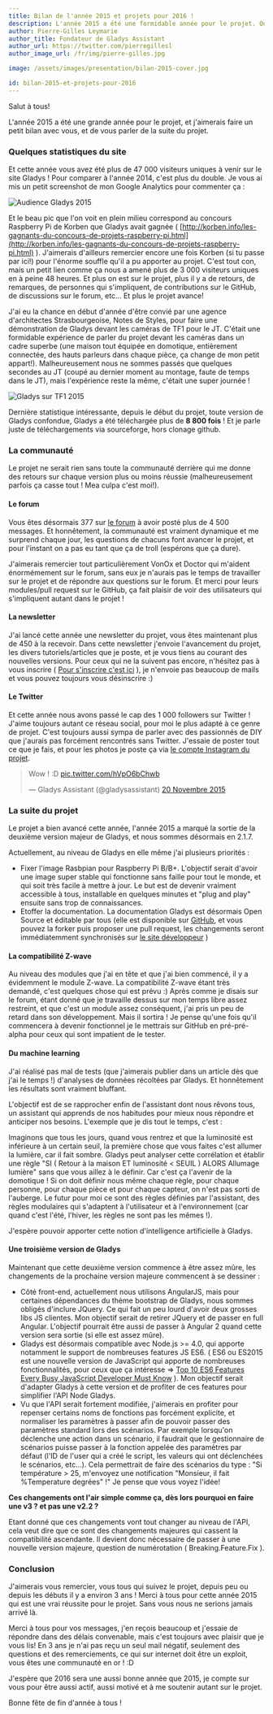 ```yaml
---
title: Bilan de l'année 2015 et projets pour 2016 !
description: L'année 2015 a été une formidable année pour le projet. Quelques statistiques sur Gladys, et mes projets pour 2016 !
author: Pierre-Gilles Leymarie
author_title: Fondateur de Gladys Assistant
author_url: https://twitter.com/pierregillesl
author_image_url: /fr/img/pierre-gilles.jpg

image: /assets/images/presentation/bilan-2015-cover.jpg

id: bilan-2015-et-projets-pour-2016
---
```


Salut à tous!

L'année 2015 a été une grande année pour le projet, et j'aimerais faire un petit bilan avec vous, et de vous parler de la suite du projet.

<!--truncate-->

### Quelques statistiques du site

Et cette année vous avez été plus de 47 000 visiteurs uniques à venir sur le site Gladys ! Pour comparer à l'année 2014, c'est plus du double. Je vous ai mis un petit screenshot de mon Google Analytics pour commenter ça :

<img alt="Audience Gladys 2015" src="/fr/img/articles/bilan-2015/traffic-gladys-2015.jpg" />

Et le beau pic que l'on voit en plein milieu correspond au concours Raspberry Pi de Korben que Gladys avait gagnée ( [http://korben.info/les-gagnants-du-concours-de-projets-raspberry-pi.html](http://korben.info/les-gagnants-du-concours-de-projets-raspberry-pi.html) ). J'aimerais d'ailleurs remercier encore une fois Korben (si tu passe par ici!) pour l'énorme souffle qu'il a pu apporter au projet. C'est tout con, mais un petit lien comme ça nous a amené plus de 3 000 visiteurs uniques en à peine 48 heures. Et plus on est sur le projet, plus il y a de retours, de remarques, de personnes qui s'impliquent, de contributions sur le GitHub, de discussions sur le forum, etc... Et plus le projet avance!

J'ai eu la chance en début d'année d'être convié par une agence d'architectes Strasbourgeoise, Notes de Styles, pour faire une démonstration de Gladys devant les caméras de TF1 pour le JT. C'était une formidable expérience de parler du projet devant les caméras dans un cadre superbe (une maison tout équipée en domotique, entièrement connectée, des hauts parleurs dans chaque pièce, ça change de mon petit appart!). Malheureusement nous ne sommes passés que quelques secondes au JT (coupé au dernier moment au montage, faute de temps dans le JT), mais l'expérience reste la même, c'était une super journée !

<img alt="Gladys sur TF1 2015" src="/assets/images/press/Gladys_TF1.png" />

Dernière statistique intéressante, depuis le début du projet, toute version de Gladys confondue, Gladys a été téléchargée plus de **8 800 fois** ! Et je parle juste de téléchargements via sourceforge, hors clonage github.

### La communauté

Le projet ne serait rien sans toute la communauté derrière qui me donne des retours sur chaque version plus ou moins réussie (malheureusement parfois ça casse tout ! Mea culpa c'est moi!).

#### Le forum

Vous êtes désormais 377 sur [le forum](https://community.gladysassistant.com) à avoir posté plus de 4 500 messages. Et honnêtement, la communauté est vraiment dynamique et me surprend chaque jour, les questions de chacuns font avancer le projet, et pour l'instant on a pas eu tant que ça de troll (espérons que ça dure).

J'aimerais remercier tout particulièrement VonOx et Doctor qui m'aident énormémement sur le forum, sans eux je n'aurais pas le temps de travailler sur le projet et de répondre aux questions sur le forum. Et merci pour leurs modules/pull request sur le GitHub, ça fait plaisir de voir des utilisateurs qui s'impliquent autant dans le projet !

#### La newsletter

J'ai lancé cette année une newsletter du projet, vous êtes maintenant plus de 450 à la recevoir. Dans cette newsletter j'envoie l'avancement du projet, les divers tutoriels/articles que je poste, et je vous tiens au courant des nouvelles versions. Pour ceux qui ne la suivent pas encore, n'hésitez pas à vous inscrire ( [Pour s'inscrire c'est ici](http://eepurl.com/bdrXCv) ), je n'envoie pas beaucoup de mails et vous pouvez toujours vous désinscrire :)

#### Le Twitter

Et cette année nous avons passé le cap des 1 000 followers sur Twitter ! J'aime toujours autant ce réseau social, pour moi le plus adapté à ce genre de projet. C'est toujours aussi sympa de parler avec des passionnés de DIY que j'aurais pas forcément rencontrés sans Twitter. J'essaie de poster tout ce que je fais, et pour les photos je poste ça via [le compte Instagram du projet](https://www.instagram.com/gladysassistant/).

<blockquote class="twitter-tweet" lang="fr"><p lang="en" dir="ltr">Wow ! :D <a href="https://t.co/hVpO6bChwb">pic.twitter.com/hVpO6bChwb</a></p>&mdash; Gladys Assistant (@gladysassistant) <a href="https://twitter.com/gladysassistant/status/667769662277595136">20 Novembre 2015</a></blockquote>
<script async src="//platform.twitter.com/widgets.js" charset="utf-8"></script>

### La suite du projet

Le projet a bien avancé cette année, l'année 2015 a marqué la sortie de la deuxième version majeur de Gladys, et nous sommes désormais en 2.1.7.

Actuellement, au niveau de Gladys en elle même j'ai plusieurs priorités :

- Fixer l'image Rasbpian pour Raspberry Pi B/B+. L'objectif serait d'avoir une image super stable qui fonctionne sans faille pour tout le monde, et qui soit très facile à mettre à jour. Le but est de devenir vraiment accessible à tous, installable en quelques minutes et "plug and play" ensuite sans trop de connaissances.
- Etoffer la documentation. La documentation Gladys est désormais Open Source et éditable par tous (elle est disponible sur [GitHub](https://github.com/gladysassistant/gladys-docs), et vous pouvez la forker puis proposer une pull request, les changements seront immédiatemment synchronisés sur [le site développeur](http://developer.gladysassistant.com/fr/documentation) )

#### La compatibilité Z-wave

Au niveau des modules que j'ai en tête et que j'ai bien commencé, il y a évidemment le module Z-wave. La compatibilité Z-wave étant très demandé, c'est quelques chose qui est prévu :) Après comme je disais sur le forum, étant donné que je travaille dessus sur mon temps libre assez restreint, et que c'est un module assez conséquent, j'ai pris un peu de retard dans son développement. Mais il sortira ! Je pense qu'une fois qu'il commencera à devenir fonctionnel je le mettrais sur GitHub en pré-pré-alpha pour ceux qui sont impatient de le tester.

#### Du machine learning

J'ai réalisé pas mal de tests (que j'aimerais publier dans un article dès que j'ai le temps !) d'analyses de données récoltées par Gladys. Et honnêtement les résultats sont vraiment bluffant.

L'objectif est de se rapprocher enfin de l'assistant dont nous rêvons tous, un assistant qui apprends de nos habitudes pour mieux nous répondre et anticiper nos besoins. L'exemple que je dis tout le temps, c'est :

Imaginons que tous les jours, quand vous rentrez et que la luminosité est inférieure à un certain seuil, la première chose que vous faites c'est allumer la lumière, car il fait sombre. Gladys peut analyser cette corrélation et établir une règle "SI ( Retour à la maison ET luminosité < SEUIL ) ALORS Allumage lumière" sans que vous aillez à le définir. Car c'est ça l'avenir de la domotique ! Si on doit définir nous même chaque règle, pour chaque personne, pour chaque pièce et pour chaque capteur, on n'est pas sorti de l'auberge. Le futur pour moi ce sont des règles définies par l'assistant, des règles modulaires qui s'adaptent à l'utilisateur et à l'environnement (car quand c'est l'été, l'hiver, les règles ne sont pas les mêmes !).

J'espère pouvoir apporter cette notion d'intelligence artificielle à Gladys.

#### Une troisième version de Gladys

Maintenant que cette deuxième version commence à être assez mûre, les changements de la prochaine version majeure commencent à se dessiner :

- Côté front-end, actuellement nous utilisons AngularJS, mais pour certaines dépendances du thème bootstrap de Gladys, nous sommes obligés d'inclure JQuery. Ce qui fait un peu lourd d'avoir deux grosses libs JS clientes. Mon objectif serait de retirer JQuery et de passer en full Angular. L'objectif pourrait être aussi de passer à Angular 2 quand cette version sera sortie (si elle est assez mûre).
- Gladys est désormais compatible avec Node.js >= 4.0, qui apporte notamment le support de nombreuses features JS ES6. ( ES6 ou ES2015 est une nouvelle version de JavaScript qui apporte de nombreuses fonctionnalités, pour ceux que ça intéresse => [Top 10 ES6 Features Every Busy JavaScript Developer Must Know](http://webapplog.com/es6/) ). Mon objectif serait d'adapter Gladys à cette version et de profiter de ces features pour simplifier l'API Node Gladys.
- Vu que l'API serait fortement modifiée, j'aimerais en profiter pour repenser certains noms de fonctions pas forcément explicite, et normaliser les paramètres à passer afin de pouvoir passer des paramètres standard lors des scénarios. Par exemple lorsqu'on déclenche une action dans un scénario, il faudrait que le gestionnaire de scénarios puisse passer à la fonction appelée des paramètres par défaut (l'ID de l'user qui a créé le script, les valeurs qui ont déclenchées le scénarios, etc...). Cela permettrait de faire des scénarios du type : "Si température > 25, m'envoyez une notification "Monsieur, il fait %Temperature degrées" !" Je pense que vous voyez l'idée!

**Ces changements ont l'air simple comme ça, dès lors pourquoi en faire une v3 ? et pas une v2.2 ?**

Etant donné que ces changements vont tout changer au niveau de l'API, cela veut dire que ce sont des changements majeures qui cassent la compatibilité ascendante. Il devient donc nécessaire de passer à une nouvelle version majeure, question de numérotation ( Breaking.Feature.Fix ).

### Conclusion

J'aimerais vous remercier, vous tous qui suivez le projet, depuis peu ou depuis les débuts il y a environ 3 ans ! Merci à tous pour cette année 2015 qui est une vrai réussite pour le projet. Sans vous nous ne serions jamais arrivé là.

Merci à tous pour vos messages, j'en reçois beaucoup et j'essaie de répondre dans des délais convenable, mais c'est toujours avec plaisir que je vous lis! En 3 ans je n'ai pas reçu un seul mail négatif, seulement des questions et des remerciements, ce qui sur internet doit être un exploit, vous êtes une communauté en or ! :D

J'espère que 2016 sera une aussi bonne année que 2015, je compte sur vous pour être aussi actif, aussi motivé et à me soutenir autant sur le projet.

Bonne fête de fin d'année à tous !
